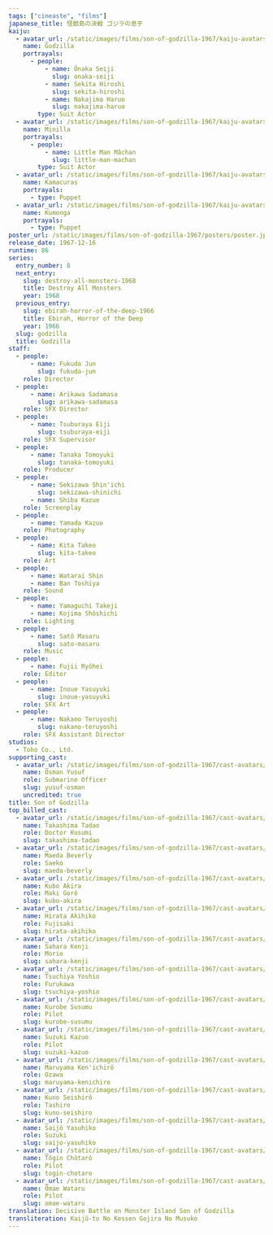 ```yaml
---
tags: ["cineaste", "films"]
japanese_title: 怪獣島の決戦 ゴジラの息子
kaiju:
  - avatar_url: /static/images/films/son-of-godzilla-1967/kaiju-avatars/haruo-nakajima-0.jpg
    name: Godzilla
    portrayals:
      - people:
          - name: Ônaka Seiji
            slug: onaka-seiji
          - name: Sekita Hiroshi
            slug: sekita-hiroshi
          - name: Nakajima Haruo
            slug: nakajima-haruo
        type: Suit Actor
  - avatar_url: /static/images/films/son-of-godzilla-1967/kaiju-avatars/little-man-machan-0.jpg
    name: Minilla
    portrayals:
      - people:
          - name: Little Man Mâchan
            slug: little-man-machan
        type: Suit Actor
  - avatar_url: /static/images/films/son-of-godzilla-1967/kaiju-avatars/00899.jpg
    name: Kamacuras
    portrayals:
      - type: Puppet
  - avatar_url: /static/images/films/son-of-godzilla-1967/kaiju-avatars/01787.jpg
    name: Kumonga
    portrayals:
      - type: Puppet
poster_url: /static/images/films/son-of-godzilla-1967/posters/poster.jpg
release_date: 1967-12-16
runtime: 86
series:
  entry_number: 8
  next_entry:
    slug: destroy-all-monsters-1968
    title: Destroy All Monsters
    year: 1968
  previous_entry:
    slug: ebirah-horror-of-the-deep-1966
    title: Ebirah, Horror of the Deep
    year: 1966
  slug: godzilla
  title: Godzilla
staff:
  - people:
      - name: Fukuda Jun
        slug: fukuda-jun
    role: Director
  - people:
      - name: Arikawa Sadamasa
        slug: arikawa-sadamasa
    role: SFX Director
  - people:
      - name: Tsuburaya Eiji
        slug: tsuburaya-eiji
    role: SFX Supervisor
  - people:
      - name: Tanaka Tomoyuki
        slug: tanaka-tomoyuki
    role: Producer
  - people:
      - name: Sekizawa Shin'ichi
        slug: sekizawa-shinichi
      - name: Shiba Kazue
    role: Screenplay
  - people:
      - name: Yamada Kazuo
    role: Photography
  - people:
      - name: Kita Takeo
        slug: kita-takeo
    role: Art
  - people:
      - name: Watarai Shin
      - name: Ban Toshiya
    role: Sound
  - people:
      - name: Yamaguchi Takeji
      - name: Kojima Shôshichi
    role: Lighting
  - people:
      - name: Satô Masaru
        slug: sato-masaru
    role: Music
  - people:
      - name: Fujii Ryôhei
    role: Editor
  - people:
      - name: Inoue Yasuyuki
        slug: inoue-yasuyuki
    role: SFX Art
  - people:
      - name: Nakano Teruyoshi
        slug: nakano-teruyoshi
    role: SFX Assistant Director
studios:
  - Toho Co., Ltd.
supporting_cast:
  - avatar_url: /static/images/films/son-of-godzilla-1967/cast-avatars/osman-yusef-0.jpg
    name: Osman Yusuf
    role: Submarine Officer
    slug: yusuf-osman
    uncredited: true
title: Son of Godzilla
top_billed_cast:
  - avatar_url: /static/images/films/son-of-godzilla-1967/cast-avatars/tadao-takashima-0.jpg
    name: Takashima Tadao
    role: Doctor Kusumi
    slug: takashima-tadao
  - avatar_url: /static/images/films/son-of-godzilla-1967/cast-avatars/beverly-maeda-0.jpg
    name: Maeda Beverly
    role: Saeko
    slug: maeda-beverly
  - avatar_url: /static/images/films/son-of-godzilla-1967/cast-avatars/akira-kubo-0.jpg
    name: Kubo Akira
    role: Maki Gorô
    slug: kubo-akira
  - avatar_url: /static/images/films/son-of-godzilla-1967/cast-avatars/akihiko-hirata-0.jpg
    name: Hirata Akihiko
    role: Fujisaki
    slug: hirata-akihiko
  - avatar_url: /static/images/films/son-of-godzilla-1967/cast-avatars/kenji-sahara-0.jpg
    name: Sahara Kenji
    role: Morio
    slug: sahara-kenji
  - avatar_url: /static/images/films/son-of-godzilla-1967/cast-avatars/yoshio-tsuchiya-0.jpg
    name: Tsuchiya Yoshio
    role: Furukawa
    slug: tsuchiya-yoshio
  - avatar_url: /static/images/films/son-of-godzilla-1967/cast-avatars/susumu-kurobe-0.jpg
    name: Kurobe Susumu
    role: Pilot
    slug: kurobe-susumu
  - avatar_url: /static/images/films/son-of-godzilla-1967/cast-avatars/kazuo-suzuki-0.jpg
    name: Suzuki Kazuo
    role: Pilot
    slug: suzuki-kazuo
  - avatar_url: /static/images/films/son-of-godzilla-1967/cast-avatars/kenichiro-maruyama-0.jpg
    name: Maruyama Ken'ichirô
    role: Ozawa
    slug: maruyama-kenichiro
  - avatar_url: /static/images/films/son-of-godzilla-1967/cast-avatars/seishiro-kuno-0.jpg
    name: Kuno Seishirô
    role: Tashiro
    slug: kuno-seishiro
  - avatar_url: /static/images/films/son-of-godzilla-1967/cast-avatars/yasuhiko-saijo-0.jpg
    name: Saijô Yasuhiko
    role: Suzuki
    slug: saijo-yasuhiko
  - avatar_url: /static/images/films/son-of-godzilla-1967/cast-avatars/chotaro-togin-0.jpg
    name: Tôgin Chôtarô
    role: Pilot
    slug: togin-chotaro
  - avatar_url: /static/images/films/son-of-godzilla-1967/cast-avatars/wataru-omae-0.jpg
    name: Ômae Wataru
    role: Pilot
    slug: omae-wataru
translation: Decisive Battle on Monster Island Son of Godzilla
transliteration: Kaijû-to No Kessen Gojira No Musuko
---
```

